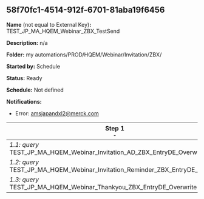 ## 58f70fc1-4514-912f-6701-81aba19f6456

**Name** (not equal to External Key)**:** TEST_JP_MA_HQEM_Webinar_ZBX_TestSend

**Description:** n/a

**Folder:** my automations/PROD/HQEM/Webinar/Invitation/ZBX/

**Started by:** Schedule

**Status:** Ready

**Schedule:** Not defined

**Notifications:**

* Error: amsjapandxl2@merck.com

| Step 1<br>_<small>-</small>_ | Step 2<br>_<small>-</small>_ | Step 3<br>_<small>-</small>_ | Step 4<br>_<small>-</small>_ |
| --- | --- | --- | --- |
| _1.1: query_<br>TEST_JP_MA_HQEM_Webinar_Invitation_AD_ZBX_EntryDE_Overwrite | _2.1: emailSend_<br>TEST_JP_MA_HQEM_Webinar_Invitation_AD_ZBX_Send | _3.1: query_<br>TEST_JP_MA_HQEM_Webinar_Invitation_AD_ZBX_MRComm_EntryDE_Overwri | _4.1: emailSend_<br>TEST_JP_MA_HQEM_Webinar_Invitation_AD_ZBX_MRComm_Send |
| _1.2: query_<br>TEST_JP_MA_HQEM_Webinar_Invitation_Reminder_ZBX_EntryDE_Overwri | _2.2: emailSend_<br>TEST_JP_MA_HQEM_Webinar_Invitation_Reminder_ZBX_Send | _3.2: query_<br>TEST_JP_MA_HQEM_Webinar_Invitation_RM_ZBX_MRComm_EntryDE_Overwri | _4.2: emailSend_<br>TEST_JP_MA_HQEM_Webinar_Invitation_Reminder_ZBX_MRComm_Send |
| _1.3: query_<br>TEST_JP_MA_HQEM_Webinar_Thankyou_ZBX_EntryDE_Overwrite | _2.3: emailSend_<br>TEST_JP_MA_HQEM_Webinar_Thankyou_ZBX_Send | _3.3: query_<br>TEST_JP_MA_HQEM_Webinar_Thankyou_ZBX_MRComm_EntryDE_Overwrite | _4.3: emailSend_<br>TEST_JP_MA_HQEM_Webinar_Thankyou_ZBX_MRComm_Send |
